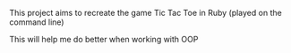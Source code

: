 This project aims to recreate the game Tic Tac Toe in Ruby (played on the command line)

This will help me do better when working with OOP